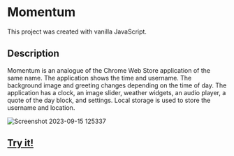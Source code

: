 # Momentum

This project was created with vanilla JavaScript.

## Description
Momentum is an analogue of the Chrome Web Store application of the same name. The application shows the time and username. The background image and greeting changes depending on the time of day.
The application has a clock, an image slider, weather widgets, an audio player, a quote of the day block, and settings. Local storage is used to store the username and location.

![Screenshot 2023-09-15 125337](https://github.com/ylepner/rsschool-projects/assets/49253211/e3be9fe8-ccc0-4c0e-9c18-551c60c49947)

## [Try it!](https://ylepner-momentum.netlify.app/)
